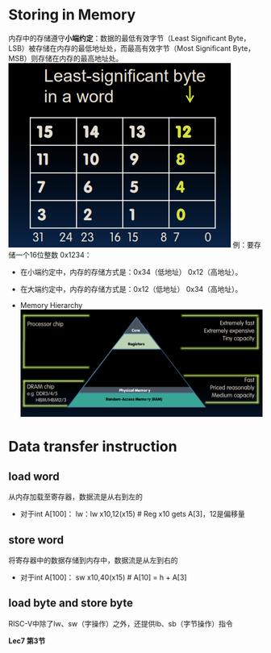 # Storing in Memory

内存中的存储遵守**小端约定**：数据的最低有效字节（Least Significant Byte，LSB）被存储在内存的最低地址处，而最高有效字节（Most Significant Byte，MSB）则存储在内存的最高地址处。
![小端约定](image-1.png)
例：要存储一个16位整数 0x1234：
* 在小端约定中，内存的存储方式是：0x34（低地址） 0x12（高地址）。
* 在大端约定中，内存的存储方式是：0x12（低地址） 0x34（高地址）。

* Memory Hierarchy
![内存层次](image-2.png)

# Data transfer instruction

## load word

从内存加载至寄存器，数据流是从右到左的

* 对于int A[100]：
lw：lw x10,12(x15) # Reg x10 gets A[3]，12是偏移量

## store word

将寄存器中的数据存储到内存中，数据流是从左到右的

* 对于int A[100]：
sw x10,40(x15) # A[10] = h + A[3]

## load byte and store byte

RISC-V中除了lw、sw（字操作）之外，还提供lb、sb（字节操作）指令

**Lec7 第3节**